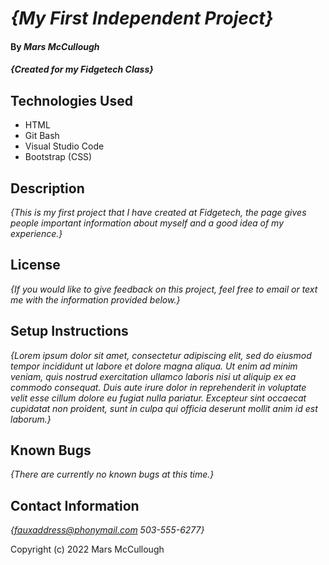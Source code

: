 # _{My First Independent Project}_

#### By _**Mars McCullough**_

#### _{Created for my Fidgetech Class}_

## Technologies Used

* HTML
* Git Bash
* Visual Studio Code
* Bootstrap (CSS)

## Description

_{This is my first project that I have created at Fidgetech, the page gives people important information about myself and a good idea of my experience.}_

## License

_{If you would like to give feedback on this project, feel free to email or text me with the information provided below.}_

## Setup Instructions

_{Lorem ipsum dolor sit amet, consectetur adipiscing elit, sed do eiusmod tempor incididunt ut labore et dolore magna aliqua. Ut enim ad minim veniam, quis nostrud exercitation ullamco laboris nisi ut aliquip ex ea commodo consequat. Duis aute irure dolor in reprehenderit in voluptate velit esse cillum dolore eu fugiat nulla pariatur. Excepteur sint occaecat cupidatat non proident, sunt in culpa qui officia deserunt mollit anim id est laborum.}_

## Known Bugs

_{There are currently no known bugs at this time.}_

## Contact Information

_{fauxaddress@phonymail.com
  503-555-6277}_

Copyright (c) 2022 Mars McCullough
